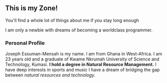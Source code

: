 ## This is my Zone!

You'll find a whole lot of things about me if you stay long enough

I am only a newbie with dreams of becoming a worldclass programmer. 

### Personal Profile

Joseph Essuman-Mensah is my name. I am from Ghana in West-Africa. 
I am 23 years old and a graduate of Kwame Nkrumah University of Science and Technology, Kumasi.
**I hold a degree in Natural Resource Management.** 
I have deep interests in sports and music
I have a dream of bridging the gap between _natural resources and technology._


